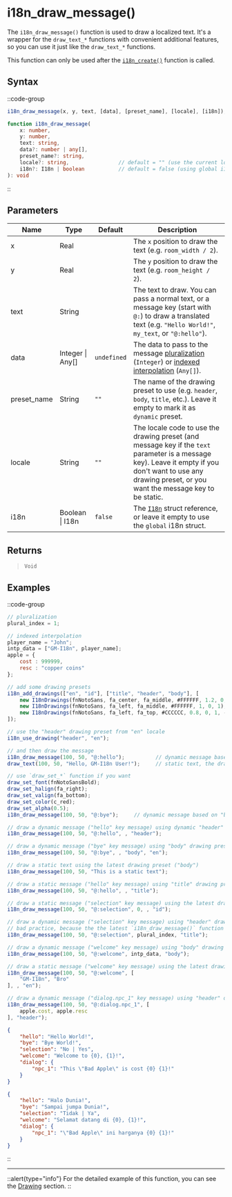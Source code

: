# i18n_draw_message()

The `i18n_draw_message()` function is used to draw a localized text. It's a wrapper for the `draw_text_*` functions with convenient additional features, so you can use it just like the `draw_text_*` functions.

This function can only be used after the [`i18n_create()`](/v1/api-reference/functions/i18n-create) function is called.

## Syntax

::code-group
```js [Usage]
i18n_draw_message(x, y, text, [data], [preset_name], [locale], [i18n]);
```

```ts [Signature]
function i18n_draw_message(
    x: number,
    y: number,
    text: string,
    data?: number | any[],
    preset_name?: string,
    locale?: string,                // default = "" (use the current locale)
    i18n?: I18n | boolean           // default = false (using global i18n struct)
): void
```
::

## Parameters

| Name        | Type              | Default      | Description |
|-------------|-------------------|--------------|-------------|
| x           | Real              |              | The `x` position to draw the text (e.g. `room_width / 2`). |
| y           | Real              |              | The `y` position to draw the text (e.g. `room_height / 2`). |
| text        | String            |              | The text to draw. You can pass a normal text, or a message key (start with `@:`) to draw a translated text (e.g. `"Hello World!"`, `my_text`, or `"@:hello"`). |
| data        | Integer \| Any\[] | `undefined`  | The data to pass to the message [pluralization](/v1/usage/pluralization) (`Integer`) or [indexed interpolation](/v1/usage/interpolation) (`Any[]`). |
| preset_name | String            | `""`         | The name of the drawing preset to use (e.g. `header`, `body`, `title`, etc.). Leave it empty to mark it as `dynamic` preset. |
| locale      | String            | `""`         | The locale code to use the drawing preset (and message key if the `text` parameter is a message key). Leave it empty if you don't want to use any drawing preset, or you want the message key to be static. |
| i18n        | Boolean \| I18n | `false`      | The [`I18n`](/v1/api-reference/functions/i18n-create) struct reference, or leave it empty to use the `global` i18n struct. |

## Returns

> `Void`

## Examples

::code-group
```js [Create Event]
// pluralization
plural_index = 1;

// indexed interpolation
player_name = "John";
intp_data = ["GM-I18n", player_name];
apple = {
    cost : 999999,
    resc : "copper coins"
};

// add some drawing presets
i18n_add_drawings(["en", "id"], ["title", "header", "body"], [
    new I18nDrawings(fnNotoSans, fa_center, fa_middle, #FFFFFF, 1.2, 0, 1),
    new I18nDrawings(fnNotoSans, fa_left, fa_middle, #FFFFFF, 1, 0, 1),
    new I18nDrawings(fnNotoSans, fa_left, fa_top, #CCCCCC, 0.8, 0, 1, -1, 700)
]);
```

```js [Draw/Draw GUI Event]
// use the "header" drawing preset from "en" locale
i18n_use_drawing("header", "en");

// and then draw the message
i18n_draw_message(100, 50, "@:hello");          // dynamic message based on "hello" key message
draw_text(100, 50, "Hello, GM-I18n User!");     // static text, the drawing preset still applied

// use `draw_set_*` function if you want
draw_set_font(fnNotoSansBold);
draw_set_halign(fa_right);
draw_set_valign(fa_bottom);
draw_set_color(c_red);
draw_set_alpha(0.5);
i18n_draw_message(100, 50, "@:bye");     // dynamic message based on "bye" key message, but with custom drawing configuration

// draw a dynamic message ("hello" key message) using dynamic "header" drawing preset
i18n_draw_message(100, 50, "@:hello", , "header");

// draw a dynamic message ("bye" key message) using "body" drawing preset on "en" locale
i18n_draw_message(100, 50, "@:bye", , "body", "en");

// draw a static text using the latest drawing preset ("body")
i18n_draw_message(100, 50, "This is a static text");

// draw a static message ("hello" key message) using "title" drawing preset in the current locale
i18n_draw_message(100, 50, "@:hello", , "title");

// draw a static message ("selection" key message) using the latest drawing preset on "id" with static pluralization
i18n_draw_message(100, 50, "@:selection", 0, , "id");

// draw a dynamic message ("selection" key message) using "header" drawing preset with dynamic pluralization based on the `plural_index` value
// bad practice, because the the latest `i18n_draw_message()` function already change the drawing preset to "title"
i18n_draw_message(100, 50, "@:selection", plural_index, "title");

// draw a dynamic message ("welcome" key message) using "body" drawing preset with indexed interpolation based on the `intp_data` value
i18n_draw_message(100, 50, "@:welcome", intp_data, "body");

// draw a static message ("welcome" key message) using the latest drawing preset on "en" with indexed interpolation
i18n_draw_message(100, 50, "@:welcome", [
    "GM-I18n", "Bro"
], , "en");

// draw a dynamic message ("dialog.npc_1" key message) using "header" drawing preset with indexed interpolation
i18n_draw_message(100, 50, "@:dialog.npc_1", [
    apple.cost, apple.resc
], "header");
```

```json [en.json]
{
    "hello": "Hello World!",
    "bye": "Bye World!",
    "selection": "No | Yes",
    "welcome": "Welcome to {0}, {1}!",
    "dialog": {
        "npc_1": "This \"Bad Apple\" is cost {0} {1}!"
    }
}
```

```json [id.json]
{
    "hello": "Halo Dunia!",
    "bye": "Sampai jumpa Dunia!",
    "selection": "Tidak | Ya",
    "welcome": "Selamat datang di {0}, {1}!",
    "dialog": {
        "npc_1": "\"Bad Apple\" ini harganya {0} {1}!"
    }
}
```
::

---

::alert{type="info"}
For the detailed example of this function, you can see the [Drawing](/v1/usage/drawing#direct-drawing) section.
::
